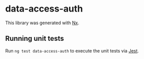 # data-access-auth

This library was generated with [Nx](https://nx.dev).

## Running unit tests

Run `ng test data-access-auth` to execute the unit tests via [Jest](https://jestjs.io).
